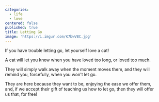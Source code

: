 ```yaml
---
categories:
  - life
  - love
centered: false
published: true
title: Letting Go
image: 'https://i.imgur.com/K7bwV8C.jpg'
---
```

If you have trouble letting go,
let yourself love a cat!

A cat will let you know
when you have loved too long,
or loved too much.

They will simply walk away
when the moment moves them,
and they will remind you,
forcefully,
when you won't let go.

They are here 
because they want to be,
enjoying the ease we offer them,
and, if we accept their gift
of teaching us how to let go,
then they will offer us that,
for free!
